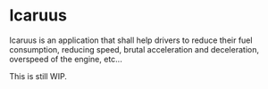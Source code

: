 # Icaruus

Icaruus is an application that shall help drivers to reduce their fuel consumption, reducing speed,
brutal acceleration and deceleration, overspeed of the engine, etc...

This is still WIP.
